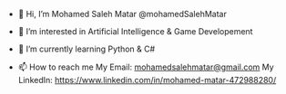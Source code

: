 - 👋 Hi, I’m Mohamed Saleh Matar @mohamedSalehMatar
  
- 👀 I’m interested in
  Artificial Intelligence &
  Game Developement
  
- 🌱 I’m currently learning
  Python &
  C#
  
- 📫 How to reach me
  My Email: mohamedsalehmatar@gmail.com
  My LinkedIn: https://www.linkedin.com/in/mohamed-matar-472988280/

<!---
mohamedSalehMatar/mohamedSalehMatar is a ✨ special ✨ repository because its `README.md` (this file) appears on your GitHub profile.
You can click the Preview link to take a look at your changes.
--->
